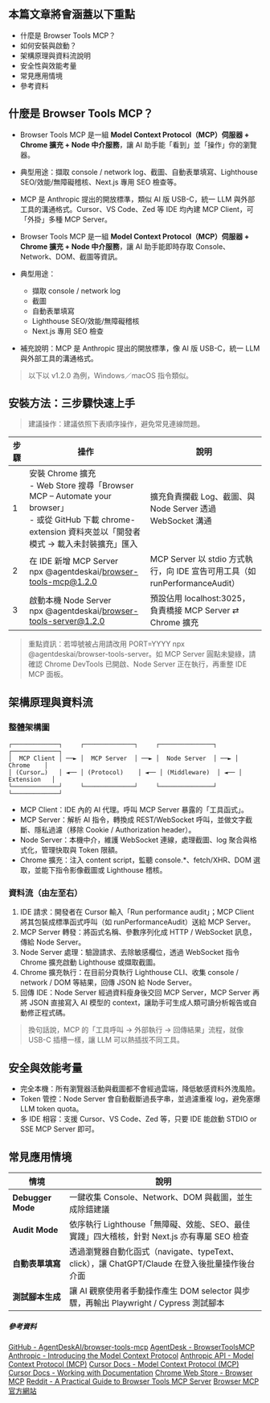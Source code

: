 
## 本篇文章將會涵蓋以下重點

- 什麼是 <span class="mycode">Browser Tools MCP</span>？
- 如何安裝與啟動？
- 架構原理與資料流說明
- 安全性與效能考量
- 常見應用情境
- 參考資料


## 什麼是 Browser Tools MCP？

* Browser Tools MCP 是一組 **Model Context Protocol（MCP）伺服器 + Chrome 擴充 + Node 中介服務**，讓 AI 助手能「看到」並「操作」你的瀏覽器。
* 典型用途：擷取 console / network log、截圖、自動表單填寫、Lighthouse SEO/效能/無障礙稽核、Next.js 專用 SEO 檢查等。
* MCP 是 Anthropic 提出的開放標準，類似 AI 版 USB-C，統一 LLM 與外部工具的溝通格式。Cursor、VS Code、Zed 等 IDE 均內建 MCP Client，可「外掛」多種 MCP Server。

* <span class="mycode">Browser Tools MCP</span> 是一組 <b>Model Context Protocol（MCP）伺服器 + Chrome 擴充 + Node 中介服務</b>，讓 AI 助手能即時存取 Console、Network、DOM、截圖等資訊。
* 典型用途：
  - 擷取 console / network log
  - 截圖
  - 自動表單填寫
  - Lighthouse SEO/效能/無障礙稽核
  - Next.js 專用 SEO 檢查
* <span class="blue">補充說明</span>：MCP 是 Anthropic 提出的開放標準，像 AI 版 USB-C，統一 LLM 與外部工具的溝通格式。

> 以下以 v1.2.0 為例，Windows／macOS 指令類似。

## 安裝方法：三步驟快速上手

> <span class="green">建議操作</span>：建議依照下表順序操作，避免常見連線問題。

| 步驟 | 操作                                                                                                                                                                                           | 說明                                                                                                  |
| ---- | ---------------------------------------------------------------------------------------------------------------------------------------------------------------------------------------------- | ----------------------------------------------------------------------------------------------------- |
| 1    | 安裝 Chrome 擴充<br/>- Web Store 搜尋「Browser MCP – Automate your browser」<br/>- 或從 GitHub 下載 <span class="mycode">chrome-extension</span> 資料夾並以「開發者模式 → 載入未封裝擴充」匯入 | 擴充負責攔截 Log、截圖、與 Node Server 透過 WebSocket 溝通                                            |
| 2    | 在 IDE 新增 MCP Server<br/><span class="mycode">npx @agentdeskai/browser-tools-mcp@1.2.0</span>                                                                                                | MCP Server 以 <span class="blue">stdio</span> 方式執行，向 IDE 宣告可用工具（如 runPerformanceAudit） |
| 3    | 啟動本機 Node Server<br/><span class="mycode">npx @agentdeskai/browser-tools-server@1.2.0</span>                                                                                               | 預設佔用 <span class="mycode">localhost:3025</span>，負責橋接 MCP Server ⇄ Chrome 擴充                |

> <span class="red">重點資訊</span>：若埠號被占用請改用 <span class="mycode">PORT=YYYY npx @agentdeskai/browser-tools-server</span>。如 MCP Server 圓點未變綠，請確認 Chrome DevTools 已開啟、Node Server 正在執行，再重整 IDE MCP 面板。


## 架構原理與資料流

### 整體架構圖

```
┌─────────────┐     ┌──────────────┐     ┌───────────────┐     ┌─────────────┐
│  MCP Client │ ──► │  MCP Server  │ ──► │  Node Server  │ ──► │   Chrome    │
│ (Cursor…)   │ ◄── │ (Protocol)    │ ◄── │ (Middleware)  │ ◄── │ Extension   │
└─────────────┘     └──────────────┘     └───────────────┘     └─────────────┘
```

* <span class="mycode">MCP Client</span>：IDE 內的 AI 代理。呼叫 MCP Server 暴露的「工具函式」。
* <span class="mycode">MCP Server</span>：解析 AI 指令，轉換成 REST/WebSocket 呼叫，並做文字截斷、隱私過濾（移除 Cookie / Authorization header）。
* <span class="mycode">Node Server</span>：本機中介，維護 WebSocket 連線，處理截圖、log 聚合與格式化，管理快取與 Token 限額。
* <span class="mycode">Chrome 擴充</span>：注入 content script，監聽 <span class="mycode">console.*</span>、<span class="mycode">fetch/XHR</span>、DOM 選取，並能下指令影像截圖或 Lighthouse 稽核。

### 資料流（由左至右）

1. <span class="mycode">IDE 請求</span>：開發者在 Cursor 輸入「Run performance audit」；MCP Client 將其包裝成標準函式呼叫（如 <span class="mycode">runPerformanceAudit</span>）送給 MCP Server。
2. <span class="mycode">MCP Server 轉發</span>：將函式名稱、參數序列化成 HTTP / WebSocket 訊息，傳給 Node Server。
3. <span class="mycode">Node Server 處理</span>：驗證請求、去除敏感欄位，透過 WebSocket 指令 Chrome 擴充啟動 Lighthouse 或擷取截圖。
4. <span class="mycode">Chrome 擴充執行</span>：在目前分頁執行 Lighthouse CLI、收集 console / network / DOM 等結果，回傳 JSON 給 Node Server。
5. <span class="mycode">回傳 IDE</span>：Node Server 經過資料瘦身後交回 MCP Server，MCP Server 再將 JSON 直接寫入 AI 模型的 context，讓助手可生成人類可讀分析報告或自動修正程式碼。

> 換句話說，MCP 的「工具呼叫 → 外部執行 → 回傳結果」流程，就像 USB-C 插槽一樣，讓 LLM 可以熱插拔不同工具。

## 安全與效能考量

* <span class="red">完全本機</span>：所有瀏覽器活動與截圖都不會經過雲端，降低敏感資料外洩風險。
* <span class="green">Token 管控</span>：Node Server 會自動截斷過長字串，並過濾重複 log，避免塞爆 LLM token quota。
* <span class="blue">多 IDE 相容</span>：支援 Cursor、VS Code、Zed 等，只要 IDE 能啟動 STDIO or SSE MCP Server 即可。


## 常見應用情境

| 情境              | 說明                                                                                          |
| ----------------- | --------------------------------------------------------------------------------------------- |
| **Debugger Mode** | 一鍵收集 Console、Network、DOM 與截圖，並生成除錯建議                                         |
| **Audit Mode**    | 依序執行 Lighthouse「無障礙、效能、SEO、最佳實踐」四大稽核，針對 Next.js 亦有專屬 SEO 檢查    |
| **自動表單填寫**  | 透過瀏覽器自動化函式（navigate、typeText、click），讓 ChatGPT/Claude 在登入後批量操作後台介面 |
| **測試腳本生成**  | 讓 AI 觀察使用者手動操作產生 DOM selector 與步驟，再輸出 Playwright / Cypress 測試腳本        |

##### 參考資料

[GitHub - AgentDeskAI/browser-tools-mcp](https://github.com/AgentDeskAI/browser-tools-mcp)
[AgentDesk - BrowserToolsMCP](https://browsertools.agentdesk.ai/)
[Anthropic - Introducing the Model Context Protocol](https://www.anthropic.com/news/model-context-protocol?utm_source=chatgpt.com)
[Anthropic API - Model Context Protocol (MCP)](https://docs.anthropic.com/en/docs/mcp?utm_source=chatgpt.com)
[Cursor Docs - Model Context Protocol (MCP)](https://docs.cursor.com/context/mcp?utm_source=chatgpt.com)
[Cursor Docs - Working with Documentation](https://docs.cursor.com/guides/advanced/working-with-documentation?utm_source=chatgpt.com)
[Chrome Web Store - Browser MCP](https://chromewebstore.google.com/detail/browser-mcp-automate-your/bjfgambnhccakkhmkepdoekmckoijdlc)
[Reddit - A Practical Guide to Browser Tools MCP Server](https://www.reddit.com/r/cursor/comments/1j4h786/a_practical_guide_to_browser_tools_mcp_server/)
[Browser MCP 官方網站](https://browsermcp.io/)

